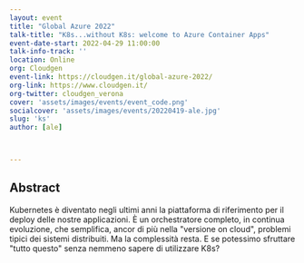 ```yaml
---
layout: event
title: "Global Azure 2022"
talk-title: "K8s...without K8s: welcome to Azure Container Apps"
event-date-start: 2022-04-29 11:00:00
talk-info-track: ''
location: Online
org: Cloudgen
event-link: https://cloudgen.it/global-azure-2022/
org-link: https://www.cloudgen.it/
org-twitter: cloudgen_verona
cover: 'assets/images/events/event_code.png'
socialcover: 'assets/images/events/20220419-ale.jpg'
slug: 'ks'
author: [ale]



---
```

## Abstract
Kubernetes è diventato negli ultimi anni la piattaforma di riferimento per il deploy delle nostre applicazioni. &Egrave; un orchestratore completo, in continua evoluzione, che semplifica, ancor di più nella "versione on cloud", problemi tipici dei sistemi distribuiti. Ma la complessità resta. E se potessimo sfruttare "tutto questo" senza nemmeno sapere di utilizzare K8s?